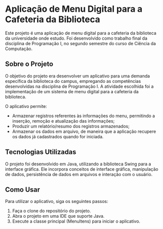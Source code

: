 # Aplicação de Menu Digital para a Cafeteria da Biblioteca

Este projeto é uma aplicação de menu digital para a cafeteria da biblioteca da universidade onde estudo. Foi desenvolvido como trabalho final da disciplina de Programação I, no segundo semestre do curso de Ciência da Computação.

## Sobre o Projeto

O objetivo do projeto era desenvolver um aplicativo para uma demanda específica da biblioteca do campus, empregando as competências desenvolvidas na disciplina de Programação I. A atividade escolhida foi a implementação de um sistema de menu digital para a cafeteria da biblioteca.

O aplicativo permite:
- Armazenar registros referentes às informações do menu, permitindo a inserção, remoção e atualização das informações;
- Produzir um relatório/resumo dos registros armazenados;
- Armazenar os dados em arquivo, de maneira que a aplicação recupere os dados já cadastrados quando for iniciada.

## Tecnologias Utilizadas

O projeto foi desenvolvido em Java, utilizando a biblioteca Swing para a interface gráfica. Ele incorpora conceitos de interface gráfica, manipulação de dados, persistência de dados em arquivos e interação com o usuário.

## Como Usar

Para utilizar o aplicativo, siga os seguintes passos:

1. Faça o clone do repositório do projeto.
2. Abra o projeto em uma IDE que suporte Java.
3. Execute a classe principal (MenuItens) para iniciar o aplicativo.

